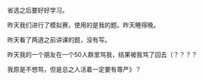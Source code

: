 省选之后要好好学习。

昨天我们进行了模拟赛，使用的是我的题。昨天睡得晚。

昨天看了两道之前讲课的题，没有写。

昨天我的一个朋友在一个50人群里骂我，结果被我骂了回去（？？？？

我原是不想骂，但是总之人活着一定要有尊严》？




<!--stackedit_data:
eyJoaXN0b3J5IjpbMjAwNzMyMTI3OF19
-->